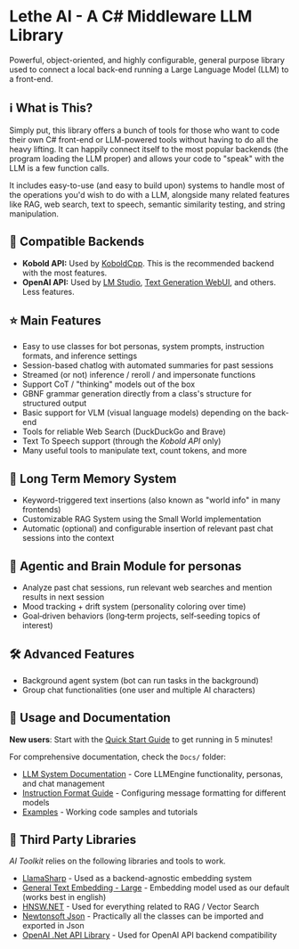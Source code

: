 # Lethe AI - A C# Middleware LLM Library

Powerful, object-oriented, and highly configurable, general purpose library used to connect a local back-end running a Large Language Model (LLM) to a front-end.

## ℹ️ What is This?

Simply put, this library offers a bunch of tools for those who want to code their own C# front-end or LLM-powered tools without having to do all the heavy lifting. It can  happily connect itself to the most popular backends (the program loading the LLM proper) and allows your code to "speak" with the LLM is a few function calls. 

It includes easy-to-use (and easy to build upon) systems to handle most of the operations you'd wish to do with a LLM, alongside many related features like RAG, web search, text to speech, semantic similarity testing, and string manipulation.

## 🧩 Compatible Backends
- **Kobold API:** Used by [KoboldCpp](https://github.com/LostRuins/koboldcpp). This is the recommended backend with the most features.
- **OpenAI API:** Used by [LM Studio](https://lmstudio.ai/), [Text Generation WebUI](https://github.com/oobabooga/text-generation-webui), and others. Less features.

## ⭐ Main Features
- Easy to use classes for bot personas, system prompts, instruction formats, and inference settings
- Session-based chatlog with automated summaries for past sessions
- Streamed (or not) inference / reroll / and impersonate functions
- Support CoT / "thinking" models out of the box
- GBNF grammar generation directly from a class's structure for structured output
- Basic support for VLM (visual language models) depending on the back-end
- Tools for reliable Web Search (DuckDuckGo and Brave)
- Text To Speech support (through the *Kobold API* only)
- Many useful tools to manipulate text, count tokens, and more

## 📝 Long Term Memory System
- Keyword-triggered text insertions (also known as "world info" in many frontends)
- Customizable RAG System using the Small World implementation
- Automatic (optional) and configurable insertion of relevant past chat sessions into the context

## 🧠 Agentic and Brain Module for personas
- Analyze past chat sessions, run relevant web searches and mention results in next session
- Mood tracking + drift system (personality coloring over time)
- Goal‑driven behaviors (long‑term projects, self‑seeding topics of interest)

## 🛠️ Advanced Features
- Background agent system (bot can run tasks in the background)
- Group chat functionalities (one user and multiple AI characters)

## 🔎 Usage and Documentation

**New users**: Start with the [Quick Start Guide](Docs/QUICKSTART.md) to get running in 5 minutes!

For comprehensive documentation, check the `Docs/` folder:
- [LLM System Documentation](Docs/LLMSYSTEM.md) - Core LLMEngine functionality, personas, and chat management
- [Instruction Format Guide](Docs/INSTRUCTFORMAT.md) - Configuring message formatting for different models
- [Examples](Docs/Examples/) - Working code samples and tutorials

## 🤝 Third Party Libraries

*AI Toolkit* relies on the following libraries and tools to work.
- [LlamaSharp](https://github.com/SciSharp/LLamaSharp/) - Used as a backend-agnostic embedding system
- [General Text Embedding - Large](https://huggingface.co/thenlper/gte-large) - Embedding model used as our default (works best in english)
- [HNSW.NET](https://github.com/curiosity-ai/hnsw-sharp) - Used for everything related to RAG / Vector Search
- [Newtonsoft Json](https://www.newtonsoft.com/json) - Practically all the classes can be imported and exported in Json
- [OpenAI .Net API Library](https://github.com/openai/openai-dotnet) - Used for OpenAI API backend compatibility
